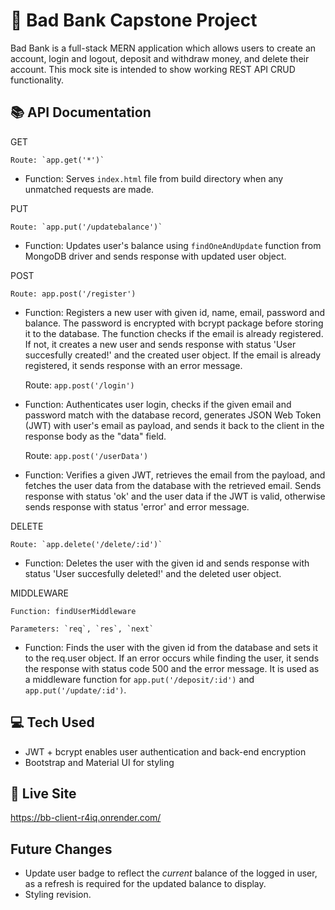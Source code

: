 # 🏦 Bad Bank Capstone Project

Bad Bank is a full-stack MERN application which allows users to create an account, login and logout, deposit and withdraw money, and delete their account. This mock site is intended to show working REST API CRUD functionality.

## 📚 API Documentation

GET

    Route: `app.get('*')`
    
- Function: Serves `index.html` file from build directory when any unmatched requests are made.

PUT

    Route: `app.put('/updatebalance')`
- Function: Updates user's balance using `findOneAndUpdate` function from MongoDB driver and sends response with updated user object.

POST

    Route: app.post('/register')

- Function: Registers a new user with given id, name, email, password and balance. The password is encrypted with bcrypt package before storing it to the database. The function checks if the email is already registered. If not, it creates a new user and sends response with status 'User succesfully created!' and the created user object. If the email is already registered, it sends response with an error message.

    Route: `app.post('/login')`
- Function: Authenticates user login, checks if the given email and password match with the database record, generates JSON Web Token (JWT) with user's email as payload, and sends it back to the client in the response body as the "data" field.

    Route: `app.post('/userData')`

- Function: Verifies a given JWT, retrieves the email from the payload, and fetches the user data from the database with the retrieved email. Sends response with status 'ok' and the user data if the JWT is valid, otherwise sends response with status 'error' and error message.

DELETE


    Route: `app.delete('/delete/:id')`

- Function: Deletes the user with the given id and sends response with status 'User succesfully deleted!' and the deleted user object.

MIDDLEWARE


    Function: findUserMiddleware

    Parameters: `req`, `res`, `next`

- Function: Finds the user with the given id from the database and sets it to the req.user object. If an error occurs while finding the user, it sends the response with status code 500 and the error message. It is used as a middleware function for `app.put('/deposit/:id')` and `app.put('/update/:id')`.

## 💻 Tech Used

- JWT + bcrypt enables user authentication and back-end encryption
- Bootstrap and Material UI for styling

## 🔗 Live Site

https://bb-client-r4iq.onrender.com/

## Future Changes

- Update user badge to reflect the *current* balance of the logged in user, as a refresh is required for the updated balance to display.
- Styling revision.
